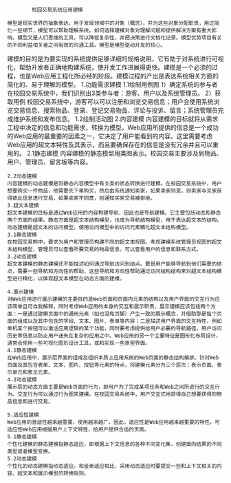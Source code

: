   			校园交易系统应用建模

	模型是现实世界的抽象表达，用于发现领域中的对象（概念），并为这些对象分配职责，用过简化一些细节，模型可以帮助理解系统。如何选择建模对象对理解问题和提供解决方案有重大影响。模型又是人们思维的工具，可以降低复杂性，并把决策进行文档化记录。模型优势项目有关的不同利益相关者之间有效的沟通工具。模型是模型驱动开发的核心。
建模的目的是为要实现的系统提供足够详细的规格说明，它有助于对系统进行可视化，帮助开发者正确地构建系统，使开发工作进展得更快。建模是一个必须的过程，也是Web应用工程化所必经的阶段。建模过程的产出是表达系统相关方面的简化的、易于理解的模型。
	1.功能需求建模
	1.1绘制用例图
		1）确定系统的参与者
		在校园交易系统中，我们识别出3类参与者：游客、用户以及系统管理员。
		2）获取用例
		校园交易系统中，游客可以可以注册和浏览交易信息；用户会使用系统浏览交易信息、搜索物品、登录、登记交易物品、评论与投诉、留言；系统管理员完成维护系统和发布信息。
	1.2绘制活动图
	2.内容建模
	内容建模的目标就将从需求工程中决定的信息和功能需求，转换为模型。Web应用所提供的信息是一个成功的Web应用的最重要的因素之一，它决定了用户能看到的内容。这里需要考虑Web应用的超文本特性及其表示，而且要确保存在的信息是没有冗余并且可以重用的。
	2.1静态建模
	内容建模的静态模型用类图表示。校园交易主要涉及到物品、用户、管理员、留言板等内容。
 
	2.2动态建模
	内容建模的动态建模是将静态内容模型中有关类的状态转换进行建模。在校园交易系统中，用户想要购买一件物品，他需要先下单购买，然后由系统通知卖家，如果卖家同意，则卖家与买家获得彼此信息进行交易，如果卖家不同意，则通知买家交易被拒绝。
	3.超文本建模
	超文本建模的目标是通过Web应用的内容构建导航，因此也是导航建模。它主要包括动态和静态两个方面的结果。静态方面是超文本结构模型，也成为导航结构模型，用于表达超文本的结构。动态建模是超文本的访问模型，使用访问模型中的访问元素精化超文本结构模型。
	3.1静态建模
	在校园交易熊中，要求为用户和管理员构建不同的超文本视图。考虑建模系统管理员视图的超文本结构模型，管理员可以查看所要交易的物品信息，可以查看用户的信息和联系方式。
	3.2动态建模
	超文本建模的静态建模还不能描述如何通过导航访问到结点。要是用户能够导航到他们需要的结点，需要一些导航和方向性的帮助，这些导航和方向性帮助通过访问结构结构来对超文本结构模型进行精化，以体现超文本模型在动态方面的建模。

	4.展示建模
	对Web应用进行展示建模的主要目的是Web页面和页面内元素的结构以及用户界面的交互行为应该简单且可自我解释，同时考虑Web应用的本身的交互和展示职责。展示建模应该包括两个方面：一是通过建模页面中的通用元素（如也没和页脚）产生一致的展示概念，并借助那是每个页面的组成以及其中包含的字段、文本、图片、表单等内容；二是描述用户界面的交互特性，例如单机某个按钮可以激活应用逻辑的某个功能，同时要考虑提供给用户必要的导航路径。用户访问历史等信息以防止用户迷失在复杂的应用之中。Web应用的另一个主要特征是图形化布局设计，通常会使用一些可视化图形设计工具，或和实现一些原型界面。
	4.1静态建模
	在Web应用中，展示层界面的组成及组织本质上应用系统的Web页面的静态结构编排。针对Web页面及其包含表单、文本、图片、按钮等元素的特点，将建模元素分为三个层次：表示页面、表示单元和表示元素。
	4.2动态建模
	展示层的动态方面主要是Web页面的行为，即用户为了完成某项任务和Web之间所进行的交互行为。交互行为可以通过行为图来建模。在校园交易系统中，用户交互式地获得自己想要获得的物品信息和进行交易。
 
	5.适应性建模
	Web应用的普适性越来越重要，使用越来越广，因此，适应性是Web应用越来越重要的特性。可适应性Web应用根据用户上下文特性，给用户提供合适的页面。
	5.1静态建模
	个性化建模的静态建模指静态适应，即根据上下文信息的各种不同变化集，创建面向结果的不同类型或者模型变换。
	5.2动态建模
	个性化的动态建模指动态适应。和金泰适应相比，采用动态适应时要提交一些和上下文相关的内容、超文本和展示模型的转换规则。
